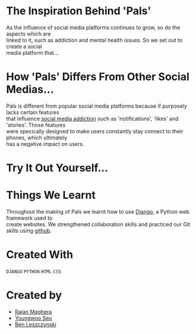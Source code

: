 # The Inspiration Behind 'Pals'
As the influence of social media platforms continues to grow, so do the aspects which are <br> linked to it, such as addiction and mental health issues. So we set out to create a social <br> media platform that...

# How 'Pals' Differs From Other Social Medias...
Pals is different from popular social media platforms because if purposely lacks certain features <br> that influence [social media addiction](https://www.addictioncenter.com/drugs/social-media-addiction/) such as 'notifications', 'likes' and 'stories'. Those features <br> were specically designed to make users constantly stay connect to their phones, which ultimately <br> has a negative impact on users. 

# Try It Out Yourself...

# Things We Learnt
Throughout the making of Pals we learnt how to use [Django](https://www.djangoproject.com/), a Python web framework used to <br> create websites. We strengthened collaboration skills and practiced our Git skills using [github](https://github.com/).

# Created With
```DJANGO``` ```PYTHON``` ```HTML``` ```CSS```

# Created by
* [Rajan Maghera](https://github.com/rajanmaghera)
* [Youngwoo Seo](https://github.com/kakaname)
* [Ben Leszczynski](https://github.com/Benno1472)